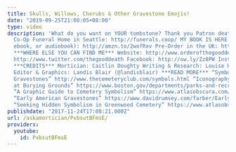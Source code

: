 ```yaml
---
title: Skulls, Willows, Cherubs & Other Gravestone Emojis!
date: "2019-09-25T21:00:05+08:00"
type: video
description: 'What do you want on YOUR tombstone? Thank you Patron deathlings! http://www.patreon.com/thegooddeath
  Co-Op Funeral Home in Seattle: http://funerals.coop/ MY BOOK IS HERE (hardcover,
  ebook, or audiobook): http://amzn.to/2wofRxv Pre-Order in the UK: http://amzn.to/2x2Z2aL
  ***WHERE ELSE YOU CAN FIND ME*** Website: http://www.orderofthegooddeath.com Twitter:
  http://www.twitter.com/thegooddeath Facebook: http://ow.ly/Zz8PW Instagram: http://www.instagram.com/thegooddeath
  ***CREDITS*** Mortician: Caitlin Doughty Writing & Research: Louise Hung (@LouiseHung1)
  Editor & Graphics: Landis Blair (@landisblair) ***READ MORE*** “Symbols Found on
  Gravestones” http://www.thecemeteryclub.com/symbols.html “Iconography of Gravestones
  at Burying Grounds” https://www.boston.gov/departments/parks-and-recreation/iconography-gravestones-burying-grounds
  “A Graphic Guide to Cemetery Symbolism” https://www.atlasobscura.com/articles/a-graphic-guide-to-cemetery-symbolism
  “Early American Gravestones” https://www.davidrumsey.com/farber/Early%20American%20Gravestones.pdf
  “Seeking Hidden Symbolism in Greenwood Cemetery” https://www.atlasobscura.com/articles/seeking-hidden-symbolism-in-green-wood-cemetery-obscura-society'
publishdate: "2017-11-24T17:08:21.000Z"
url: /askamortician/PxbsutBFmsE/
providers:
  youtube:
    id: PxbsutBFmsE
---
```

